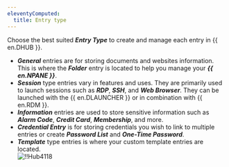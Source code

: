 ```yaml
---
eleventyComputed:
  title: Entry type
---
```

Choose the best suited ***Entry Type*** to create and manage each entry in {{ en.DHUB }}.  

* ***General*** entries are for storing documents and websites information. This is where the ***Folder*** entry is located to help you manage your ***{{ en.NPANE }}***.  
* ***Session*** type entries vary in features and uses. They are primarily used to launch sessions such as ***RDP***, ***SSH***, and ***Web Browser***. They can be launched with the {{ en.DLAUNCHER }} or in combination with {{ en.RDM }}.  
* ***Information*** entries are used to store sensitive information such as ***Alarm Code***, ***Credit Card***, ***Membership***, and more.  
* ***Credential Entry*** is for storing credentials you wish to link to multiple entries or create ***Password List*** and ***One-Time Password***.  
* ***Template*** type entries is where your custom template entries are located.  
![!!Hub4118](https://webdevolutions.azureedge.net/docs/en/hub/Hub4118.png) 
